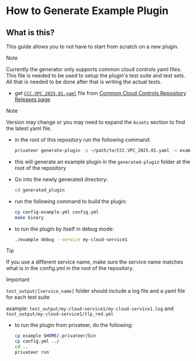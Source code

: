 # How to Generate Example Plugin

## What is this?

This guide allows you to not have to start from scratch on a new plugin.

> [!NOTE]
> Currently the generator only supports common cloud controls yaml files. This file is needed to be used to setup the plugin's test suite and test sets.  All that is needed to be done after that is writing the actual tests.

- get [`CCC.VPC_2025.01.yaml`]([https://github.com/finos/common-cloud-controls/releases/download/v2025.01.VPC-rc/CCC.VPC_2025.01.yaml](https://github.com/finos/common-cloud-controls/releases/download/v2025.01.VPC/CCC.VPC_2025.01.yaml)) file from [Common Cloud Controls Repository Releases page](https://github.com/finos/common-cloud-controls/releases)

> [!NOTE]
> Version may change or you may need to expand the `Assets` section to find the latest yaml file.

- in the root of this repository run the following command:

    ```bash
    privateer generate-plugin -p ~/path/to/CCC.VPC_2025.01.yaml -n example
    ```

- this will generate an example plugin in the `generated-plugin` folder at the root of the repository
- Go into the newly generated directory:

    ```bash
    cd generated_plugin
    ```

- run the following command to build the plugin:

    ```bash
    cp config-example.yml config.yml
    make binary
    ```

- to run the plugin by itself in debug mode:

    ```bash
    ./example debug --service my-cloud-service1
    ```

> [!TIP]
> If you use a different service name, make sure the service name matches what is in the config.yml in the root of the repository.

> [!IMPORTANT]
> `test_output/[service_name]` folder should include a log file and a yaml file for each test suite
>
> example: `test_output/my-cloud-service1/my-cloud-service1.log` and `test_output/my-cloud-service1/tlp_red.yml`

- to run the plugin from privateer, do the following:

    ```bash
    cp example $HOME/.privateer/bin
    cp config.yml ../
    cd ..
    privateer run
    ```
